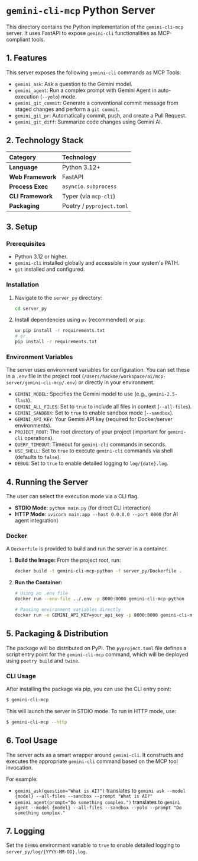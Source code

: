 # `gemini-cli-mcp` Python Server

This directory contains the Python implementation of the `gemini-cli-mcp` server. It uses FastAPI to expose `gemini-cli` functionalities as MCP-compliant tools.

## 1. Features

This server exposes the following `gemini-cli` commands as MCP Tools:

*   `gemini_ask`: Ask a question to the Gemini model.
*   `gemini_agent`: Run a complex prompt with Gemini Agent in auto-execution (`--yolo`) mode.
*   `gemini_git_commit`: Generate a conventional commit message from staged changes and perform a `git commit`.
*   `gemini_git_pr`: Automatically commit, push, and create a Pull Request.
*   `gemini_git_diff`: Summarize code changes using Gemini AI.

## 2. Technology Stack

| Category         | Technology           |
| :--------------- | :------------------- |
| **Language**     | Python 3.12+         |
| **Web Framework**| FastAPI              |
| **Process Exec** | `asyncio.subprocess` |
| **CLI Framework**| Typer (via `mcp-cli`)|
| **Packaging**    | Poetry / `pyproject.toml` |

## 3. Setup

### Prerequisites

*   Python 3.12 or higher.
*   `gemini-cli` installed globally and accessible in your system's PATH.
*   `git` installed and configured.

### Installation

1.  Navigate to the `server_py` directory:
    ```bash
    cd server_py
    ```
2.  Install dependencies using `uv` (recommended) or `pip`:
    ```bash
    uv pip install -r requirements.txt
    # or
    pip install -r requirements.txt
    ```

### Environment Variables

The server uses environment variables for configuration. You can set these in a `.env` file in the project root (`/Users/hackme/workspace/ai/mcp-server/gemini-cli-mcp/.env`) or directly in your environment.

*   `GEMINI_MODEL`: Specifies the Gemini model to use (e.g., `gemini-2.5-flash`).
*   `GEMINI_ALL_FILES`: Set to `true` to include all files in context (`--all-files`).
*   `GEMINI_SANDBOX`: Set to `true` to enable sandbox mode (`--sandbox`).
*   `GEMINI_API_KEY`: Your Gemini API key (required for Docker/server environments).
*   `PROJECT_ROOT`: The root directory of your project (important for `gemini-cli` operations).
*   `QUERY_TIMEOUT`: Timeout for `gemini-cli` commands in seconds.
*   `USE_SHELL`: Set to `true` to execute `gemini-cli` commands via shell (defaults to `false`).
*   `DEBUG`: Set to `true` to enable detailed logging to `log/{date}.log`.

## 4. Running the Server

The user can select the execution mode via a CLI flag.

*   **STDIO Mode**: `python main.py` (for direct CLI interaction)
*   **HTTP Mode**: `uvicorn main:app --host 0.0.0.0 --port 8000` (for AI agent integration)

### Docker

A `Dockerfile` is provided to build and run the server in a container.

1.  **Build the Image:** From the project root, run:
    ```bash
    docker build -t gemini-cli-mcp-python -f server_py/Dockerfile .
    ```

2.  **Run the Container:**
    ```bash
    # Using an .env file
    docker run --env-file ../.env -p 8000:8000 gemini-cli-mcp-python

    # Passing environment variables directly
    docker run -e GEMINI_API_KEY=your_api_key -p 8000:8000 gemini-cli-mcp-python
    ```

## 5. Packaging & Distribution

The package will be distributed on PyPI. The `pyproject.toml` file defines a script entry point for the `gemini-cli-mcp` command, which will be deployed using `poetry build` and `twine`.

### CLI Usage

After installing the package via pip, you can use the CLI entry point:

```bash
$ gemini-cli-mcp
```

This will launch the server in STDIO mode. To run in HTTP mode, use:

```bash
$ gemini-cli-mcp --http
```

## 6. Tool Usage

The server acts as a smart wrapper around `gemini-cli`. It constructs and executes the appropriate `gemini-cli` command based on the MCP tool invocation.

For example:
*   `gemini_ask(question="What is AI?")` translates to `gemini ask --model {model} --all-files --sandbox --prompt "What is AI?"`
*   `gemini_agent(prompt="Do something complex.")` translates to `gemini agent --model {model} --all-files --sandbox --yolo --prompt "Do something complex."`

## 7. Logging

Set the `DEBUG` environment variable to `true` to enable detailed logging to `server_py/log/{YYYY-MM-DD}.log`.